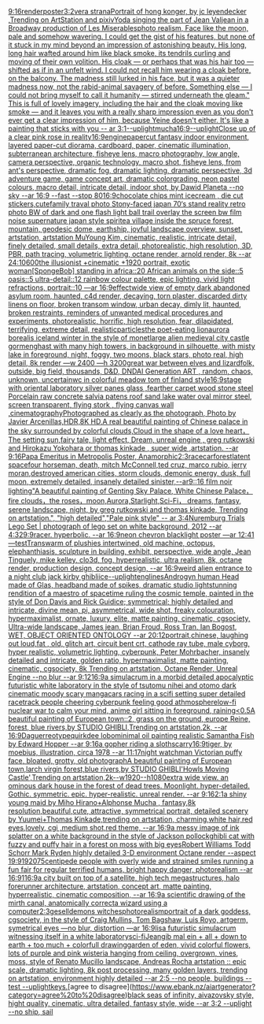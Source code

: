 [9:16](https://www.ebank.nz/aiartgenerator?category=9%3A16)[render](https://www.ebank.nz/aiartgenerator?category=render)[poster](https://www.ebank.nz/aiartgenerator?category=poster)[3:2](https://www.ebank.nz/aiartgenerator?category=3%3A2)[vera strana](https://www.ebank.nz/aiartgenerator?category=vera%20strana)[Portrait of hong konger, by jc leyendecker ,Trending on ArtStation and pixiv](https://www.ebank.nz/aiartgenerator?category=Portrait%20of%20hong%20konger%2C%20by%20jc%20leyendecker%20%2CTrending%20on%20ArtStation%20and%20pixiv)[Yoda singing the part of Jean Valjean in a Broadway production of Les Miserables](https://www.ebank.nz/aiartgenerator?category=Yoda%20singing%20the%20part%20of%20Jean%20Valjean%20in%20a%20Broadway%20production%20of%20Les%20Miserables)[photo realism, Face like the moon, pale and somehow wavering. I could get the gist of his features, but none of it stuck in my mind beyond an impression of astonishing beauty. His long, long hair wafted around him like black smoke, its tendrils curling and moving of their own volition. His cloak — or perhaps that was his hair too — shifted as if in an unfelt wind. I could not recall him wearing a cloak before, on the balcony. The madness still lurked in his face, but it was a quieter madness now, not the rabid-animal savagery of before. Something else — I could not bring myself to call it humanity — stirred underneath the gleam." This is full of lovely imagery, including the hair and the cloak moving like smoke — and it leaves you with a really sharp impression even as you don't ever get a clear impression of him, because Yeine doesn't either. It's like a painting that sticks with you -- ar 3:1](https://www.ebank.nz/aiartgenerator?category=photo%20realism%2C%20Face%20like%20the%20moon%2C%20pale%20and%20somehow%20wavering.%20I%20could%20get%20the%20gist%20of%20his%20features%2C%20but%20none%20of%20it%20stuck%20in%20my%20mind%20beyond%20an%20impression%20of%20astonishing%20beauty.%20His%20long%2C%20long%20hair%20wafted%20around%20him%20like%20black%20smoke%2C%20its%20tendrils%20curling%20and%20moving%20of%20their%20own%20volition.%20His%20cloak%20%E2%80%94%20or%20perhaps%20that%20was%20his%20hair%20too%20%E2%80%94%20shifted%20as%20if%20in%20an%20unfelt%20wind.%20I%20could%20not%20recall%20him%20wearing%20a%20cloak%20before%2C%20on%20the%20balcony.%20The%20madness%20still%20lurked%20in%20his%20face%2C%20but%20it%20was%20a%20quieter%20madness%20now%2C%20not%20the%20rabid-animal%20savagery%20of%20before.%20Something%20else%20%E2%80%94%20I%20could%20not%20bring%20myself%20to%20call%20it%20humanity%20%E2%80%94%20stirred%20underneath%20the%20gleam.%22%20This%20is%20full%20of%20lovely%20imagery%2C%20including%20the%20hair%20and%20the%20cloak%20moving%20like%20smoke%20%E2%80%94%20and%20it%20leaves%20you%20with%20a%20really%20sharp%20impression%20even%20as%20you%20don%27t%20ever%20get%20a%20clear%20impression%20of%20him%2C%20because%20Yeine%20doesn%27t%20either.%20It%27s%20like%20a%20painting%20that%20sticks%20with%20you%20--%20ar%203%3A1)[--uplight](https://www.ebank.nz/aiartgenerator?category=--uplight)[mucha](https://www.ebank.nz/aiartgenerator?category=mucha)[16:9](https://www.ebank.nz/aiartgenerator?category=16%3A9)[--uplight](https://www.ebank.nz/aiartgenerator?category=--uplight)[Close up of a clear pink rose in reality](https://www.ebank.nz/aiartgenerator?category=Close%20up%20of%20a%20clear%20pink%20rose%20in%20reality)[16:9](https://www.ebank.nz/aiartgenerator?category=16%3A9)[engine](https://www.ebank.nz/aiartgenerator?category=engine)[papercut fantasy indoor environment, layered paper-cut diorama, cardboard, paper, cinematic illumination, subterranean architecture, fisheye lens, macro photography, low angle, camera perspective, organic technology, macro shot, fisheye lens, from ant's perspective, dramatic fog, dramatic lighting, dramatic perspective, 3d adventure game, game concept art, dramatic colorgrading, neon pastel colours, macro detail, intricate detail, indoor shot, by Dawid Planeta --no sky --ar 16:9 --fast --stop 80](https://www.ebank.nz/aiartgenerator?category=papercut%20fantasy%20indoor%20environment%2C%20layered%20paper-cut%20diorama%2C%20cardboard%2C%20paper%2C%20cinematic%20illumination%2C%20subterranean%20architecture%2C%20fisheye%20lens%2C%20macro%20photography%2C%20low%20angle%2C%20camera%20perspective%2C%20organic%20technology%2C%20macro%20shot%2C%20fisheye%20lens%2C%20from%20ant%27s%20perspective%2C%20dramatic%20fog%2C%20dramatic%20lighting%2C%20dramatic%20perspective%2C%203d%20adventure%20game%2C%20game%20concept%20art%2C%20dramatic%20colorgrading%2C%20neon%20pastel%20colours%2C%20macro%20detail%2C%20intricate%20detail%2C%20indoor%20shot%2C%20by%20Dawid%20Planeta%20--no%20sky%20--ar%2016%3A9%20--fast%20--stop%2080)[16:9](https://www.ebank.nz/aiartgenerator?category=16%3A9)[chocolate chips mint icecream , die cut stickers,cute](https://www.ebank.nz/aiartgenerator?category=chocolate%20chips%20mint%20icecream%20%2C%20die%20cut%20stickers%2Ccute)[family traval photo Stony-faced japan 70‘s stand reality retro photo BW of dark and one flash light ball trail overlay the screen bw film noise supernature japan style  spirite](https://www.ebank.nz/aiartgenerator?category=family%20traval%20photo%20Stony-faced%20japan%2070%E2%80%98s%20stand%20reality%20retro%20photo%20BW%20of%20dark%20and%20one%20flash%20light%20ball%20trail%20overlay%20the%20screen%20bw%20film%20noise%20supernature%20japan%20style%20%20spirite)[a village inside the spruce forest, mountain, geodesic dome, earthship, joyful landscape overview, sunset, artstation, artstation MuYoung Kim, cinematic, realistic, intricate detail, finely detailed, small details, extra detail, photorealistic, high resolution, 3D, PBR, path tracing, volumetric lighting, octane render, arnold render, 8k --ar 24:10](https://www.ebank.nz/aiartgenerator?category=a%20village%20inside%20the%20spruce%20forest%2C%20mountain%2C%20geodesic%20dome%2C%20earthship%2C%20joyful%20landscape%20overview%2C%20sunset%2C%20artstation%2C%20artstation%20MuYoung%20Kim%2C%20cinematic%2C%20realistic%2C%20intricate%20detail%2C%20finely%20detailed%2C%20small%20details%2C%20extra%20detail%2C%20photorealistic%2C%20high%20resolution%2C%203D%2C%20PBR%2C%20path%20tracing%2C%20volumetric%20lighting%2C%20octane%20render%2C%20arnold%20render%2C%208k%20--ar%2024%3A10)[600](https://www.ebank.nz/aiartgenerator?category=600)[the illusionist +cinematic +1920 portrait, exotic woman](https://www.ebank.nz/aiartgenerator?category=the%20illusionist%20%2Bcinematic%20%2B1920%20portrait%2C%20exotic%20woman)[[SpongeBob] standing in africa::20 African animals on the side::5 oasis::5 ultra-detail::12 rainbow colour palette, epic lighting, vivid light refractions, portrait::10 —ar 16:9](https://www.ebank.nz/aiartgenerator?category=%5BSpongeBob%5D%20standing%20in%20africa%3A%3A20%20African%20animals%20on%20the%20side%3A%3A5%20oasis%3A%3A5%20ultra-detail%3A%3A12%20rainbow%20colour%20palette%2C%20epic%20lighting%2C%20vivid%20light%20refractions%2C%20portrait%3A%3A10%20%E2%80%94ar%2016%3A9)[effect](https://www.ebank.nz/aiartgenerator?category=effect)[wide view of empty dark abandoned asylum room, haunted, c4d render, decaying, torn plaster, discarded dirty linens on floor, broken transom window, urban decay, dimly lit, haunted, broken restraints, reminders of unwanted medical procedures and experiments, photorealistic, horrific, high resolution, fear, dilapidated, terrifying, extreme detail, realistic](https://www.ebank.nz/aiartgenerator?category=wide%20view%20of%20empty%20dark%20abandoned%20asylum%20room%2C%20haunted%2C%20c4d%20render%2C%20decaying%2C%20torn%20plaster%2C%20discarded%20dirty%20linens%20on%20floor%2C%20broken%20transom%20window%2C%20urban%20decay%2C%20dimly%20lit%2C%20haunted%2C%20broken%20restraints%2C%20reminders%20of%20unwanted%20medical%20procedures%20and%20experiments%2C%20photorealistic%2C%20horrific%2C%20high%20resolution%2C%20fear%2C%20dilapidated%2C%20terrifying%2C%20extreme%20detail%2C%20realistic)[particles](https://www.ebank.nz/aiartgenerator?category=particles)[the poet-eating lion](https://www.ebank.nz/aiartgenerator?category=the%20poet-eating%20lion)[aurora borealis iceland winter in the style of monet](https://www.ebank.nz/aiartgenerator?category=aurora%20borealis%20iceland%20winter%20in%20the%20style%20of%20monet)[large alien medieval city castle gormenghast with many high towers, in background in silhouette, with misty lake in foreground, night, foggy, two moons, black stars, photo real, high detail, 8k render —w 2400 —h 3200](https://www.ebank.nz/aiartgenerator?category=large%20alien%20medieval%20city%20castle%20gormenghast%20with%20many%20high%20towers%2C%20in%20background%20in%20silhouette%2C%20with%20misty%20lake%20in%20foreground%2C%20night%2C%20foggy%2C%20two%20moons%2C%20black%20stars%2C%20photo%20real%2C%20high%20detail%2C%208k%20render%20%E2%80%94w%202400%20%E2%80%94h%203200)[great war between elves and lizardfolk, outside, big field, thousands, D&D, DND](https://www.ebank.nz/aiartgenerator?category=great%20war%20between%20elves%20and%20lizardfolk%2C%20outside%2C%20big%20field%2C%20thousands%2C%20D%26D%2C%20DND)[AI Generation ART , random, chaos, unknown, uncertain](https://www.ebank.nz/aiartgenerator?category=AI%20Generation%20ART%20%2C%20random%2C%20chaos%2C%20unknown%2C%20uncertain)[wc  in colorful meadow tom of finland style](https://www.ebank.nz/aiartgenerator?category=wc%20%20in%20colorful%20meadow%20tom%20of%20finland%20style)[16:9](https://www.ebank.nz/aiartgenerator?category=16%3A9)[stage with oriental laboratory silver panes glass ,fearther carpet wood stone steel Porcelain raw concrete salvia patens roof sand lake water oval mirror steel, screen transparent, flying stork , flying canvas wall ,cinematography](https://www.ebank.nz/aiartgenerator?category=stage%20with%20oriental%20laboratory%20silver%20panes%20glass%20%2Cfearther%20carpet%20wood%20stone%20steel%20Porcelain%20raw%20concrete%20salvia%20patens%20roof%20sand%20lake%20water%20oval%20mirror%20steel%2C%20screen%20transparent%2C%20flying%20stork%20%2C%20flying%20canvas%20wall%20%2Ccinematography)[Photographed as clearly as the photograph, Photo by Javier Arcenillas,HDR,8K HD,A real beautiful painting of Chinese palace in the sky surrounded by colorful clouds,Cloud in the shape of a love heart， The setting sun,fairy tale, light effect, Dream, unreal engine , greg rutkowski and Hirokazu Yokohara or thomas kinkade  , super wide ,artstation. --ar 9:16](https://www.ebank.nz/aiartgenerator?category=Photographed%20as%20clearly%20as%20the%20photograph%2C%20Photo%20by%20Javier%20Arcenillas%2CHDR%2C8K%20HD%2CA%20real%20beautiful%20painting%20of%20Chinese%20palace%20in%20the%20sky%20surrounded%20by%20colorful%20clouds%2CCloud%20in%20the%20shape%20of%20a%20love%20heart%EF%BC%8C%20The%20setting%20sun%2Cfairy%20tale%2C%20light%20effect%2C%20Dream%2C%20unreal%20engine%20%2C%20greg%20rutkowski%20and%20Hirokazu%20Yokohara%20or%20thomas%20kinkade%20%20%2C%20super%20wide%20%2Cartstation.%20--ar%209%3A16)[Papa Emeritus in Metropolis Poster, Anamorphic](https://www.ebank.nz/aiartgenerator?category=Papa%20Emeritus%20in%20Metropolis%20Poster%2C%20Anamorphic)[2:3](https://www.ebank.nz/aiartgenerator?category=2%3A3)[racecar](https://www.ebank.nz/aiartgenerator?category=racecar)[forest](https://www.ebank.nz/aiartgenerator?category=forest)[latent space](https://www.ebank.nz/aiartgenerator?category=latent%20space)[four horseman, death, mitch McConnell,ted cruz, marco rubio, jerry moran,destroyed american cities, storm clouds, demonic energy,   dusk,  full moon, extremely detailed, insanely detailed  sinister,--ar9::16 film  noir  lighting](https://www.ebank.nz/aiartgenerator?category=four%20horseman%2C%20death%2C%20mitch%20McConnell%2Cted%20cruz%2C%20marco%20rubio%2C%20jerry%20moran%2Cdestroyed%20american%20cities%2C%20storm%20clouds%2C%20demonic%20energy%2C%20%20%20dusk%2C%20%20full%20moon%2C%20extremely%20detailed%2C%20insanely%20detailed%20%20sinister%2C--ar9%3A%3A16%20film%20%20noir%20%20lighting)["A beautiful painting of Genting Sky Palace, White Chinese Palace，fire clouds，the roses，moon,Aurora,Starlight,Sci-Fi， dreams, fantasy, serene landscape, night, by greg rutkowski and thomas kinkade, Trending on artstation.",    "high detailed","Pale pink style"  -- ar 3:4](https://www.ebank.nz/aiartgenerator?category=%22A%20beautiful%20painting%20of%20Genting%20Sky%20Palace%2C%20White%20Chinese%20Palace%EF%BC%8Cfire%20clouds%EF%BC%8Cthe%20roses%EF%BC%8Cmoon%2CAurora%2CStarlight%2CSci-Fi%EF%BC%8C%20dreams%2C%20fantasy%2C%20serene%20landscape%2C%20night%2C%20by%20greg%20rutkowski%20and%20thomas%20kinkade%2C%20Trending%20on%20artstation.%22%2C%20%20%20%20%22high%20detailed%22%2C%22Pale%20pink%20style%22%20%20--%20ar%203%3A4)[Nuremburg Trials Lego Set | photograph of lego set on white background, 2012 --ar 4:3](https://www.ebank.nz/aiartgenerator?category=Nuremburg%20Trials%20Lego%20Set%20%7C%20photograph%20of%20lego%20set%20on%20white%20background%2C%202012%20--ar%204%3A3)[29:9](https://www.ebank.nz/aiartgenerator?category=29%3A9)[racer.  hyperbolic.  --ar 16:9](https://www.ebank.nz/aiartgenerator?category=racer.%20%20hyperbolic.%20%20--ar%2016%3A9)[neon chevron blacklight poster —ar 12:41 —test](https://www.ebank.nz/aiartgenerator?category=neon%20chevron%20blacklight%20poster%20%E2%80%94ar%2012%3A41%20%E2%80%94test)[Tran](https://www.ebank.nz/aiartgenerator?category=Tran)[swarm of plushies intertwined, old machine, octopus, elephanthiasis, sculpture in building, exhibit, perspective, wide angle, Jean Tinguely, mike kelley, clo3d, fog, hyperrealistic, ultra realism, 8k, octane render, production design, concept design, --ar 16:9](https://www.ebank.nz/aiartgenerator?category=swarm%20of%20plushies%20intertwined%2C%20old%20machine%2C%20octopus%2C%20elephanthiasis%2C%20sculpture%20in%20building%2C%20exhibit%2C%20perspective%2C%20wide%20angle%2C%20Jean%20Tinguely%2C%20mike%20kelley%2C%20clo3d%2C%20fog%2C%20hyperrealistic%2C%20ultra%20realism%2C%208k%2C%20octane%20render%2C%20production%20design%2C%20concept%20design%2C%20--ar%2016%3A9)[weird alien entrance to a night club jack kirby ghibli](https://www.ebank.nz/aiartgenerator?category=weird%20alien%20entrance%20to%20a%20night%20club%20jack%20kirby%20ghibli)[ice](https://www.ebank.nz/aiartgenerator?category=ice)[--uplight](https://www.ebank.nz/aiartgenerator?category=--uplight)[eng](https://www.ebank.nz/aiartgenerator?category=eng)[lines](https://www.ebank.nz/aiartgenerator?category=lines)[Androgyn human Head made of Glas, headband made of spikes, dramatic studio light](https://www.ebank.nz/aiartgenerator?category=Androgyn%20human%20Head%20made%20of%20Glas%2C%20headband%20made%20of%20spikes%2C%20dramatic%20studio%20light)[stunning rendition of a maestro of spacetime ruling the cosmic temple, painted in the style of Don Davis and Rick Guidice; symmetrical; highly detailed and intricate, divine mean, pi, asymmetrical, wide shot, freaky colouration, hypermaximalist, ornate, luxury, elite, matte painting, cinematic, cgsociety, Ultra-wide landscape, James jean, Brian Froud, Ross Tran, Ian Bogost, WET, OBJECT ORIENTED ONTOLOGY --ar 20:12](https://www.ebank.nz/aiartgenerator?category=stunning%20rendition%20of%20a%20maestro%20of%20spacetime%20ruling%20the%20cosmic%20temple%2C%20painted%20in%20the%20style%20of%20Don%20Davis%20and%20Rick%20Guidice%3B%20symmetrical%3B%20highly%20detailed%20and%20intricate%2C%20divine%20mean%2C%20pi%2C%20asymmetrical%2C%20wide%20shot%2C%20freaky%20colouration%2C%20hypermaximalist%2C%20ornate%2C%20luxury%2C%20elite%2C%20matte%20painting%2C%20cinematic%2C%20cgsociety%2C%20Ultra-wide%20landscape%2C%20James%20jean%2C%20Brian%20Froud%2C%20Ross%20Tran%2C%20Ian%20Bogost%2C%20WET%2C%20OBJECT%20ORIENTED%20ONTOLOGY%20--ar%2020%3A12)[portrait,chinese, laughing out loud,fat , old, glitch art, circuit bent crt, cathode ray tube, male cyborg, hyper realistic, volumetric lighting, cyberpunk, Peter Mohrbacher, insanely detailed and intricate, golden ratio, hypermaximalist, matte painting, cinematic, cgsociety, 8k Trending on artstation, Octane Render, Unreal Engine --no blur --ar 9:12](https://www.ebank.nz/aiartgenerator?category=portrait%2Cchinese%2C%20laughing%20out%20loud%2Cfat%20%2C%20old%2C%20glitch%20art%2C%20circuit%20bent%20crt%2C%20cathode%20ray%20tube%2C%20male%20cyborg%2C%20hyper%20realistic%2C%20volumetric%20lighting%2C%20cyberpunk%2C%20Peter%20Mohrbacher%2C%20insanely%20detailed%20and%20intricate%2C%20golden%20ratio%2C%20hypermaximalist%2C%20matte%20painting%2C%20cinematic%2C%20cgsociety%2C%208k%20Trending%20on%20artstation%2C%20Octane%20Render%2C%20Unreal%20Engine%20--no%20blur%20--ar%209%3A12)[16:9](https://www.ebank.nz/aiartgenerator?category=16%3A9)[a simulacrum in a morbid detailed apocalyptic futuristic white laboratory in the style of tsutomu nihei and otomo dark cinematic moody scary manga](https://www.ebank.nz/aiartgenerator?category=a%20simulacrum%20in%20a%20morbid%20detailed%20apocalyptic%20futuristic%20white%20laboratory%20in%20the%20style%20of%20tsutomu%20nihei%20and%20otomo%20dark%20cinematic%20moody%20scary%20manga)[cars racing in a scifi setting  super detailed racetrack people cheering cyberpunk feeling good athmosphere](https://www.ebank.nz/aiartgenerator?category=cars%20racing%20in%20a%20scifi%20setting%20%20super%20detailed%20racetrack%20people%20cheering%20cyberpunk%20feeling%20good%20athmosphere)[low-fi nuclear war to calm your mind, anime girl sitting in foreground, raining](https://www.ebank.nz/aiartgenerator?category=low-fi%20nuclear%20war%20to%20calm%20your%20mind%2C%20anime%20girl%20sitting%20in%20foreground%2C%20raining)[<0.5](https://www.ebank.nz/aiartgenerator?category=%3C0.5)[A beautiful painting of European town::2, grass on the ground, europe Reine, forest, blue rivers,by  STUDIO GHIBLI,Trending on artstation,2k, --ar 16:9](https://www.ebank.nz/aiartgenerator?category=A%20beautiful%20painting%20of%20European%20town%3A%3A2%2C%20grass%20on%20the%20ground%2C%20europe%20Reine%2C%20forest%2C%20blue%20rivers%2Cby%20%20STUDIO%20GHIBLI%2CTrending%20on%20artstation%2C2k%2C%20--ar%2016%3A9)[Daguerreotype](https://www.ebank.nz/aiartgenerator?category=Daguerreotype)[quirkdee lobo](https://www.ebank.nz/aiartgenerator?category=quirkdee%20lobo)[minimal oil painting realistic Samantha Fish by Edward Hopper --ar 9:16](https://www.ebank.nz/aiartgenerator?category=minimal%20oil%20painting%20realistic%20Samantha%20Fish%20by%20Edward%20Hopper%20--ar%209%3A16)[a gopher riding a sloth](https://www.ebank.nz/aiartgenerator?category=a%20gopher%20riding%20a%20sloth)[scarry](https://www.ebank.nz/aiartgenerator?category=scarry)[16:9](https://www.ebank.nz/aiartgenerator?category=16%3A9)[tiger, by moebius, illustration, circa 1978 --ar 11:17](https://www.ebank.nz/aiartgenerator?category=tiger%2C%20by%20moebius%2C%20illustration%2C%20circa%201978%20--ar%2011%3A17)[night watchman Victorian puffy face, bloated, grotty, old photograph](https://www.ebank.nz/aiartgenerator?category=night%20watchman%20Victorian%20puffy%20face%2C%20bloated%2C%20grotty%2C%20old%20photograph)[A beautiful painting of European town,larch virgin forest,blue rivers,by STUDIO GHIBLI'Howls Moving Castle',Trending on artstation,2k--w1920--h1080](https://www.ebank.nz/aiartgenerator?category=A%20beautiful%20painting%20of%20European%20town%2Clarch%20virgin%20forest%2Cblue%20rivers%2Cby%20STUDIO%20GHIBLI%27Howls%20Moving%20Castle%27%2CTrending%20on%20artstation%2C2k--w1920--h1080)[extra wide view. an ominous dark house in the forest of dead trees. Moonlight. hyper-detailed. Gothic. symmetric. epic. hyper-realistic. unreal render. --ar 9:16](https://www.ebank.nz/aiartgenerator?category=extra%20wide%20view.%20an%20ominous%20dark%20house%20in%20the%20forest%20of%20dead%20trees.%20Moonlight.%20hyper-detailed.%20Gothic.%20symmetric.%20epic.%20hyper-realistic.%20unreal%20render.%20--ar%209%3A16)[2:1](https://www.ebank.nz/aiartgenerator?category=2%3A1)[a shiny young maid by Miho Hirano+Alphonse Mucha , fantasy,8k resolution,beautiful,cute, attractive, symmetrical portrait, detailed scenery by Yuumei+Thomas Kinkade,trending on artstation, charming,white hair,red eyes,lovely, cgi ,medium shot,red theme, --ar 16:9](https://www.ebank.nz/aiartgenerator?category=a%20shiny%20young%20maid%20by%20Miho%20Hirano%2BAlphonse%20Mucha%20%2C%20fantasy%2C8k%20resolution%2Cbeautiful%2Ccute%2C%20attractive%2C%20symmetrical%20portrait%2C%20detailed%20scenery%20by%20Yuumei%2BThomas%20Kinkade%2Ctrending%20on%20artstation%2C%20charming%2Cwhite%20hair%2Cred%20eyes%2Clovely%2C%20cgi%20%2Cmedium%20shot%2Cred%20theme%2C%20--ar%2016%3A9)[a messy image of ink splatter on a white background in the style of Jackson pollock](https://www.ebank.nz/aiartgenerator?category=a%20messy%20image%20of%20ink%20splatter%20on%20a%20white%20background%20in%20the%20style%20of%20Jackson%20pollock)[ghibli cat with fuzzy and puffy hair in a forest on moss with big eyes](https://www.ebank.nz/aiartgenerator?category=ghibli%20cat%20with%20fuzzy%20and%20puffy%20hair%20in%20a%20forest%20on%20moss%20with%20big%20eyes)[Robert Williams Todd Schorr Mark Ryden highly detailed 3-D environment Octane render --aspect 19:9](https://www.ebank.nz/aiartgenerator?category=Robert%20Williams%20Todd%20Schorr%20Mark%20Ryden%20highly%20detailed%203-D%20environment%20Octane%20render%20--aspect%2019%3A9)[1920](https://www.ebank.nz/aiartgenerator?category=1920)[75](https://www.ebank.nz/aiartgenerator?category=75)[centipede people with overly wide and strained smiles running a fun fair for regular terrified humans, bright happy danger, photorealism --ar 16:9](https://www.ebank.nz/aiartgenerator?category=centipede%20people%20with%20overly%20wide%20and%20strained%20smiles%20running%20a%20fun%20fair%20for%20regular%20terrified%20humans%2C%20bright%20happy%20danger%2C%20photorealism%20--ar%2016%3A9)[1](https://www.ebank.nz/aiartgenerator?category=1)[16:9](https://www.ebank.nz/aiartgenerator?category=16%3A9)[a city built on top of a satellite, high tech megastructures, halo forerunner architecture, artstation, concept art, matte painting, hyperrealistic, cinematic composition, --ar 16:9](https://www.ebank.nz/aiartgenerator?category=a%20city%20built%20on%20top%20of%20a%20satellite%2C%20high%20tech%20megastructures%2C%20halo%20forerunner%20architecture%2C%20artstation%2C%20concept%20art%2C%20matte%20painting%2C%20hyperrealistic%2C%20cinematic%20composition%2C%20--ar%2016%3A9)[a scientific drawing of the mirth canal, anatomically correct](https://www.ebank.nz/aiartgenerator?category=a%20scientific%20drawing%20of%20the%20mirth%20canal%2C%20anatomically%20correct)[a wizard using a computer](https://www.ebank.nz/aiartgenerator?category=a%20wizard%20using%20a%20computer)[2:3](https://www.ebank.nz/aiartgenerator?category=2%3A3)[gesell](https://www.ebank.nz/aiartgenerator?category=gesell)[demons witches](https://www.ebank.nz/aiartgenerator?category=demons%20witches)[photorealism](https://www.ebank.nz/aiartgenerator?category=photorealism)[portrait of a dark goddess, cgsociety, in the style of  Craig Mullins, Tom Bagshaw, Luis Royo, artgerm, symetrical eyes —no blur, distortion —ar 16:9](https://www.ebank.nz/aiartgenerator?category=portrait%20of%20a%20dark%20goddess%2C%20cgsociety%2C%20in%20the%20style%20of%20%20Craig%20Mullins%2C%20Tom%20Bagshaw%2C%20Luis%20Royo%2C%20artgerm%2C%20symetrical%20eyes%20%E2%80%94no%20blur%2C%20distortion%20%E2%80%94ar%2016%3A9)[lis](https://www.ebank.nz/aiartgenerator?category=lis)[a futuristic simulacrum witnessing itself in a white laboratory](https://www.ebank.nz/aiartgenerator?category=a%20futuristic%20simulacrum%20witnessing%20itself%20in%20a%20white%20laboratory)[sci-fi](https://www.ebank.nz/aiartgenerator?category=sci-fi)[Jean](https://www.ebank.nz/aiartgenerator?category=Jean)[](https://www.ebank.nz/aiartgenerator?category=)[gib mal ein + all + down to earth + too much + colorfull drawing](https://www.ebank.nz/aiartgenerator?category=gib%20mal%20ein%20%2B%20all%20%2B%20down%20to%20earth%20%2B%20too%20much%20%2B%20colorfull%20drawing)[garden of eden, vivid colorful flowers, lots of purple and pink wisteria hanging from ceiling, overgrown, vines, moss, style of Renato Mucillo landscape, Andreas Rocha artstation :: epic scale, dramatic lighting, 8k post processing, many golden layers, trending on artstation, environment highly detailed --ar 2:5 --no people, buildings --test --uplight](https://www.ebank.nz/aiartgenerator?category=garden%20of%20eden%2C%20vivid%20colorful%20flowers%2C%20lots%20of%20purple%20and%20pink%20wisteria%20hanging%20from%20ceiling%2C%20overgrown%2C%20vines%2C%20moss%2C%20style%20of%20Renato%20Mucillo%20landscape%2C%20Andreas%20Rocha%20artstation%20%3A%3A%20epic%20scale%2C%20dramatic%20lighting%2C%208k%20post%20processing%2C%20many%20golden%20layers%2C%20trending%20on%20artstation%2C%20environment%20highly%20detailed%20--ar%202%3A5%20--no%20people%2C%20buildings%20--test%20--uplight)[keys.](https://www.ebank.nz/aiartgenerator?category=keys.)[agree to disagree](https://www.ebank.nz/aiartgenerator?category=agree%20to%20disagree)[black seas of infinity, aivazovsky style, hight quality, cinematic, ultra detailed, fantasy style, wide --ar 3:2 --uplight --no ship, sail](https://www.ebank.nz/aiartgenerator?category=black%20seas%20of%20infinity%2C%20aivazovsky%20style%2C%20hight%20quality%2C%20cinematic%2C%20ultra%20detailed%2C%20fantasy%20style%2C%20wide%20--ar%203%3A2%20--uplight%20--no%20ship%2C%20sail)